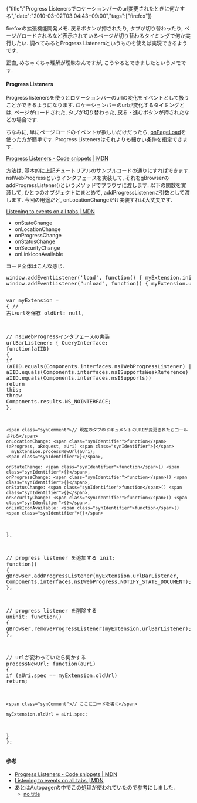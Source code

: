 {"title":"Progress Listenersでロケーションバーのurl変更されたときに何かする","date":"2010-03-02T03:04:43+09:00","tags":["firefox"]}

<!-- DATE: 2010-03-01T18:04:43+00:00 -->
<!-- OLDURL: http://d.hatena.ne.jp/cou929_la/20100301/ -->


<div class="section">
<p>firefoxの拡張機能開発メモ. 戻るボタンが押されたり, タブが切り替わったり, ページがロードされるなど表示されているページが切り替わるタイミングで何か実行したい. 調べてみるとProgress Listenersというものを使えば実現できるようです.</p>
<p>正直, めちゃくちゃ理解が曖昧なんですが, こうやるとできましたというメモです.</p>
<h4>Progress Listeners</h4>
<p>Progress listenersを使うとロケーションバーのurlの変化をイベントとして扱うことができるようになります. ロケーションバーのurlが変化するタイミングとは, ページがロードされた, タブが切り替わった, 戻る・進むボタンが押されたなどの場合です.</p>
<p>ちなみに, 単にページロードのイベントが欲しいだけだったら, <a href="https://developer.mozilla.org/Ja/Code_snippets/On_page_load" target="_blank">onPageLoad</a>を使った方が簡単です. Progress Listenersはそれよりも細かい条件を指定できます.</p>
<p><a href="https://developer.mozilla.org/ja/Code_snippets/Progress_Listeners" target="_blank">Progress Listeners - Code snippets | MDN</a></p>
<p>方法は, 基本的に上記チュートリアルのサンプルコードの通りにすればできます. nsIWebProgressというインタフェースを実装して, それをgBrowserのaddProgressListener()というメソッドでブラウザに渡します. 以下の関数を実装して, ひとつのオブジェクトにまとめて, addProgressListenerに引数として渡します. 今回の用途だと, onLocationChangeだけ実装すれば大丈夫です.</p>
<p><a href="https://developer.mozilla.org/En/Listening_to_events_on_all_tabs" target="_blank">Listening to events on all tabs | MDN</a></p>

<ul>
<li> onStateChange</li>
<li> onLocationChange</li>
<li> onProgressChange</li>
<li> onStatusChange</li>
<li> onSecurityChange</li>
<li> onLinkIconAvailable</li>
</ul>
<p>コード全体はこんな感じ.</p>
<pre class="syntax-highlight">
<span class="synStatement">window</span>.addEventListener(<span class="synConstant">'load'</span>, <span class="synIdentifier">function</span>() <span class="synIdentifier">{</span> myExtension.init(); <span class="synIdentifier">}</span>, <span class="synConstant">false</span>);
<span class="synStatement">window</span>.addEventListener(<span class="synConstant">"unload"</span>, <span class="synIdentifier">function</span>() <span class="synIdentifier">{</span> myExtension.uninit(); <span class="synIdentifier">}</span>, <span class="synConstant">false</span>);

<span class="synIdentifier">var</span> myExtension = <span class="synIdentifier">{</span>
  <span class="synComment">// 古いurlを保存</span>
  oldUrl: <span class="synStatement">null</span>,

  <span class="synComment">// nsIWebProgressインタフェースの実装</span>
  urlBarListener: <span class="synIdentifier">{</span>
    QueryInterface: <span class="synIdentifier">function</span>(aIID) <span class="synIdentifier">{</span>
      <span class="synStatement">if</span> (aIID.equals(Components.interfaces.nsIWebProgressListener) ||
          aIID.equals(Components.interfaces.nsISupportsWeakReference) ||
          aIID.equals(Components.interfaces.nsISupports))
        <span class="synStatement">return</span> <span class="synIdentifier">this</span>;
      <span class="synStatement">throw</span> Components.results.NS_NOINTERFACE;
    <span class="synIdentifier">}</span>,

    <span class="synComment">// 現在のタブのドキュメントのURIが変更されたらコールされる</span>
    onLocationChange: <span class="synIdentifier">function</span>(aProgress, aRequest, aUri) <span class="synIdentifier">{</span>
      myExtension.processNewUrl(aUri);
    <span class="synIdentifier">}</span>,

    onStateChange: <span class="synIdentifier">function</span>() <span class="synIdentifier">{}</span>,
    onProgressChange: <span class="synIdentifier">function</span>() <span class="synIdentifier">{}</span>,
    onStatusChange: <span class="synIdentifier">function</span>() <span class="synIdentifier">{}</span>,
    onSecurityChange: <span class="synIdentifier">function</span>() <span class="synIdentifier">{}</span>,
    onLinkIconAvailable: <span class="synIdentifier">function</span>() <span class="synIdentifier">{}</span>
  <span class="synIdentifier">}</span>,

  <span class="synComment">// progress listener を追加する</span>
  init: <span class="synIdentifier">function</span>() <span class="synIdentifier">{</span>
    gBrowser.addProgressListener(myExtension.urlBarListener, Components.interfaces.nsIWebProgress.NOTIFY_STATE_DOCUMENT);
  <span class="synIdentifier">}</span>,

  <span class="synComment">// progress listener を削除する</span>
  uninit: <span class="synIdentifier">function</span>() <span class="synIdentifier">{</span>
    gBrowser.removeProgressListener(myExtension.urlBarListener);
  <span class="synIdentifier">}</span>,

  <span class="synComment">// urlが変わっていたら何かする</span>
  processNewUrl: <span class="synIdentifier">function</span>(aUri) <span class="synIdentifier">{</span>
    <span class="synStatement">if</span> (aUri.spec == myExtension.oldUrl)
      <span class="synStatement">return</span>;
   
    <span class="synComment">// ここにコードを書く</span>

    myExtension.oldUrl = aUri.spec;
  <span class="synIdentifier">}</span>
<span class="synIdentifier">}</span>;
</pre>

<h4>参考</h4>

<ul>
<li><a href="https://developer.mozilla.org/ja/Code_snippets/Progress_Listeners" target="_blank">Progress Listeners - Code snippets | MDN</a></li>
<li><a href="https://developer.mozilla.org/En/Listening_to_events_on_all_tabs" target="_blank">Listening to events on all tabs | MDN</a></li>
<li>あとはAutopagerの中でこの処理が使われていたので参考にしました.

<ul>
<li><a href="http://www.teesoft.info/" target="_blank">no title</a></li>
</ul>
</li>
</ul>
</div>






